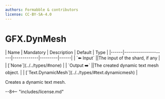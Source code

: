 ```yaml
---
authors: Formabble & contributors
license: CC-BY-SA-4.0
---
```



# GFX.DynMesh

<div class="sh-parameters" markdown="1">
| Name | Mandatory | Description | Default | Type |
|------|---------------------|-------------|---------|------|
| `⬅️ Input` ||The input of the shard, if any | | [`None`](../../types/#none) |
| `Output ➡️` ||The created dynamic text mesh object. | | [`Text.DynamicMesh`](../../types/#text.dynamicmesh) |

</div>

Creates a dynamic text mesh.

--8<-- "includes/license.md"

